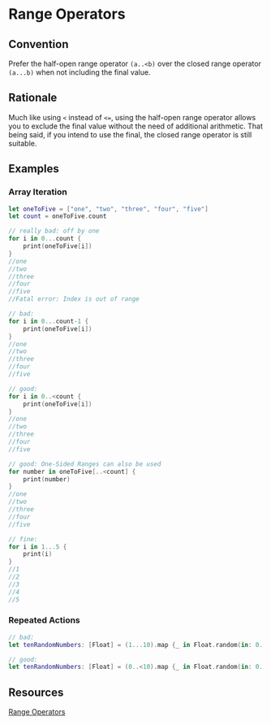 # Range Operators

## Convention

Prefer the half-open range operator `(a..<b)` over the closed range operator `(a...b)` when not including the final value.

## Rationale

Much like using `<` instead of `<=`, using the half-open range operator allows you to exclude the final value without the need of additional arithmetic. That being said, if you intend to use the final, the closed range operator is still suitable.

## Examples

### Array Iteration
```swift
let oneToFive = ["one", "two", "three", "four", "five"]
let count = oneToFive.count

// really bad: off by one
for i in 0...count {
    print(oneToFive[i])
}
//one
//two
//three
//four
//five
//Fatal error: Index is out of range

// bad:
for i in 0...count-1 {
    print(oneToFive[i])
}
//one
//two
//three
//four
//five

// good:
for i in 0..<count {
    print(oneToFive[i])
}
//one
//two
//three
//four
//five

// good: One-Sided Ranges can also be used
for number in oneToFive[..<count] {
    print(number)
}
//one
//two
//three
//four
//five

// fine:
for i in 1...5 {
    print(i)
}
//1
//2
//3
//4
//5
```

### Repeated Actions
```swift
// bad:
let tenRandomNumbers: [Float] = (1...10).map {_ in Float.random(in: 0..<1)}

// good:
let tenRandomNumbers: [Float] = (0..<10).map {_ in Float.random(in: 0..<1)}
```

## Resources
[Range Operators](https://docs.swift.org/swift-book/LanguageGuide/BasicOperators.html#ID73)
